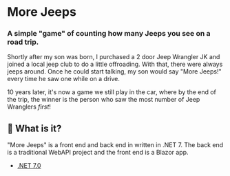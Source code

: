 # More Jeeps

### A simple "game" of counting how many Jeeps you see on a road trip.

Shortly after my son was born, I purchased a 2 door Jeep Wrangler JK and joined a local jeep club to do a little offroading. With that, there were always jeeps around.  Once he could start talking, my son would say "More Jeeps!" every time he saw one while on a drive.

10 years later, it's now a game we still play in the car, where by the end of the trip, the winner is the person who saw the most number of Jeep Wranglers _first_!

## 🚙 What is it?
"More Jeeps" is a front end and back end in written in .NET 7. The back end is a traditional WebAPI project and the front end is a Blazor app.

* [.NET 7.0](https://dotnet.microsoft.com/en-us/download/visual-studio-sdks)
